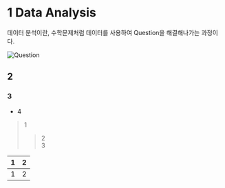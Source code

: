 # 1 Data Analysis
데이터 분석이란, 수학문제처럼 데이터를 사용하여 Question을 해결해나가는 과정이다.


![Question](https://github.com/dt-tcl/Docs/edit/master/Sohee/images/analysis_question.png)



## 2

### 3

* 4

> 1
>> 2\
>> 3


1|2
---|---
1|2

